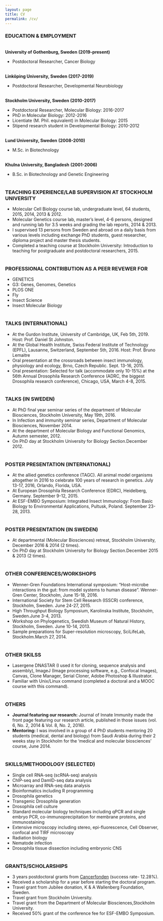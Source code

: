 ```yaml
---
layout: page
title: CV
permalink: /cv/
---
```

### EDUCATION & EMPLOYMENT

<br><b>University of Gothenburg, Sweden</b>                              <b>(2019-present)</b><br>
- Postdoctoral Researcher, Cancer Biology

<br><b>Linköping University, Sweden</b>						        <b>(2017-2019)</b><br>
- Postdoctoral Researcher, Developmental Neurobiology

<br><b>Stockholm University, Sweden</b>						        <b>(2010-2017)</b><br>
- Postdoctoral Researcher, Molecular Biology: 2016-2017
- PhD in Molecular Biology: 2012-2016
- Licentiate (M. Phil. equivalent) in Molecular Biology: 2015
- Stipend research student in Developmental Biology: 2010-2012

<br><b>Lund University, Sweden</b>						              <b>(2008-2010)</b><br>
- M.Sc. in Biotechnology

<br><b>Khulna University, Bangladesh</b>						    <b>(2001-2006)</b><br>
- B.Sc. in Biotechnology and Genetic Engineering<br><br>

### TEACHING EXPERIENCE/LAB SUPERVISION AT STOCKHOLM UNIVERSITY
- Molecular Cell Biology course lab, undergraduate level, 64 students, 2015, 2014, 2013 & 2012.<br>
- Molecular Genetics course lab, master’s level, 4-6 persons, designed and running lab for 3.5 weeks and grading the lab reports, 2014 & 2013.<br>
- I supervised 13 persons from Sweden and abroad on a daily basis from various levels including exchange PhD students, guest researcher, diploma project and master thesis students.<br>
- Completed a teaching course at Stockholm University: Introduction to teaching for postgraduate and postdoctoral researchers, 2015.<br><br>

### PROFESSIONAL CONTRIBUTION AS A PEER REVEWER FOR
- GENETICS
- G3: Genes, Genomes, Genetics	
- PLOS ONE
- Fly
- Insect Science	
- Insect Molecular Biology<br><br>


### TALKS (INTERNATIONAL)
- At the Gurdon Institute, University of Cambridge, UK, Feb 5th, 2019. Host: Prof. Daniel St Johnston.
- At the Global Health Institute, Swiss Federal Institute of Technology (EPFL), Lausanne, Switzerland, September 5th, 2016. Host: Prof. Bruno Lemaitre
- Oral presentation at the crossroads between insect immunology, physiology and ecology, Brno, Czech Republic. Sept. 13-16, 2015.
- Oral presentation: Selected for talk (accommodate only 10-15%) at the 56th Annual Drosophila Research Conference (ADRC, the biggest Drosophila research conference), Chicago, USA, March 4-8, 2015.<br><br>

### TALKS (IN SWEDEN)
- At PhD final year seminar series of the department of Molecular Biosciences, Stockholm University, May 19th, 2016.
- In Infection and immunity seminar series, Department of Molecular Biosciences, November 2014.
- At the department of Molecular Biology and Functional Genomics, Autumn semester, 2012.
- On PhD day at Stockholm University for Biology Section.December 2012.<br><br>

### POSTER PRESENTATION (INTERNATIONAL)
- At the allied genetics conference (TAGC). All animal model organisms altogether in 2016 to celebrate 100 years of research in genetics. July 13-17, 2016, Orlando, Florida, USA.
- At European Drosophila Research Conference (EDRC), Heidelberg, Germany. September 9-12, 2015.
- At ESF-EMBO Symposium: Integrated Insect Immunology: From Basic Biology to Environmental Applications, Pultusk, Poland. September 23-28, 2013.<br><br>

### POSTER PRESENTATION (IN SWEDEN)
- At departmental (Molecular Biosciences) retreat, Stockholm University, December 2016 & 2014 (2 times).
- On PhD day at Stockholm University for Biology Section.December 2015 & 2013 (2 times).<br><br>

### OTHER CONFERENCES/WORKSHOPS
- Wenner-Gren Foundations International symposium: “Host-microbe interactions in the gut: from model systems to human disease”. Wenner-Gren Center, Stockholm, June 15-18, 2016.
- International Society for Stem Cell Research (ISSCR) conference, Stockholm, Sweden. June 24-27, 2015.
- High Throughput Biology Symposium, Karolinska Institute, Stockholm, Sweden.June 3-4, 2013.
- Workshop on Phylogenetics, Swedish Museum of Natural History, Stockholm, Sweden. June 10-14, 2013.
- Sample preparations for Super-resolution microscopy, SciLifeLab, Stockholm.March 27, 2014.<br><br>

### OTHER SKILSS
- Lasergene DNASTAR (I used it for cloning, sequence analysis and assembly), ImageJ (Image processing software, e.g., Confocal Images), Canvas, Clone Manager, Serial Cloner, Adobe Photoshop & Illustrator. 
- Familiar with Unix/Linux command (completed a doctoral and a MOOC course with this command).<br><br>

### OTHERS
- <b> Journal featuring our research:</b> Journal of Innate Immunity made the front page featuring our research article, published in those issues (vol. 6, No. 2, 2014 & Vol. 8, No. 2, 2016).
- <b> Mentoring:</b> I was involved in a group of 4 PhD students mentoring 20 students (medical, dental and biology) from Saudi Arabia during their 2 weeks stay in Stockholm for the ‘medical and molecular biosciences’ course, June 2014.<br><br>

### SKILLS/METHODOLOGY (SELECTED)
- Single cell RNA-seq (scRNA-seq) analysis
- ChIP-seq and DamID-seq data analysis
- Microarray and RNA-seq data analysis
- Bioinformatics including R programming
- Drosophila genetics
- Transgenic Drosophila generation
- Drosophila cell culture
- Standard molecular biology techniques including qPCR and single embryo PCR, co-immunoprecipitation for 
membrane proteins, and immunostaining
- Extensive microscopy including stereo, epi-fluorescence, Cell Observer, confocal and TIRF microscopy
- Radiation biology
- Nematode infection
- Drosophila tissue dissection including embryonic CNS<br><br>

### GRANTS/SCHOLARSHIPS
- 3 years postdoctoral grants from <a href="https://www.cancerfonden.se/forskning/for-forskare/samtliga-anslagsbeslut">
  Cancerfonden</a> (success rate- 12.28%).
- Received a scholarship for a year before starting the doctoral program.
- Travel grant from Jubilee donation, K & A Wallenberg Foundation, Sweden. 
- Travel grant from Stockholm University. 
- Travel grant from the Department of Molecular Biosciences,Stockholm University. 
- Received 50% grant of the conference fee for ESF-EMBO Symposium.


